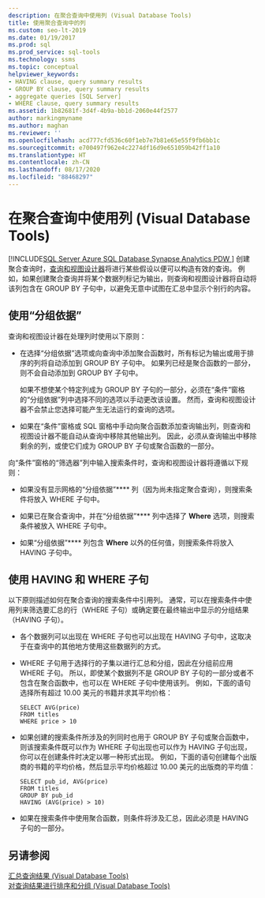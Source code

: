 ```yaml
---
description: 在聚合查询中使用列 (Visual Database Tools)
title: 使用聚合查询中的列
ms.custom: seo-lt-2019
ms.date: 01/19/2017
ms.prod: sql
ms.prod_service: sql-tools
ms.technology: ssms
ms.topic: conceptual
helpviewer_keywords:
- HAVING clause, query summary results
- GROUP BY clause, query summary results
- aggregate queries [SQL Server]
- WHERE clause, query summary results
ms.assetid: 1b82681f-3d4f-4b9a-bb1d-2060e44f2577
author: markingmyname
ms.author: maghan
ms.reviewer: ''
ms.openlocfilehash: acd777cfd536c60f1eb7e7b81e65e55f9fb6bb1c
ms.sourcegitcommit: e700497f962e4c2274df16d9e651059b42ff1a10
ms.translationtype: HT
ms.contentlocale: zh-CN
ms.lasthandoff: 08/17/2020
ms.locfileid: "88468297"
---
```

# <a name="work-with-columns-in-aggregate-queries-visual-database-tools"></a>在聚合查询中使用列 (Visual Database Tools)
[!INCLUDE[SQL Server Azure SQL Database Synapse Analytics PDW ](../../includes/applies-to-version/sql-asdb-asdbmi-asa-pdw.md)]
 创建聚合查询时，[查询和视图设计器](../../ssms/visual-db-tools/query-and-view-designer-tools-visual-database-tools.md)将进行某些假设以便可以构造有效的查询。 例如，如果创建聚合查询并将某个数据列标记为输出，则查询和视图设计器将自动将该列包含在 GROUP BY 子句中，以避免无意中试图在汇总中显示个别行的内容。  
  
## <a name="using-group-by"></a>使用“分组依据”  
查询和视图设计器在处理列时使用以下原则：  
  
-   在选择“分组依据”选项或向查询中添加聚合函数时，所有标记为输出或用于排序的列将自动添加到 GROUP BY 子句中。 如果列已经是聚合函数的一部分，则不会自动添加到 GROUP BY 子句中。  
  
    如果不想使某个特定列成为 GROUP BY 子句的一部分，必须在“条件”窗格的“分组依据”列中选择不同的选项以手动更改该设置。 然而，查询和视图设计器不会禁止您选择可能产生无法运行的查询的选项。  
  
-   如果在“条件”窗格或 SQL 窗格中手动向聚合函数添加查询输出列，则查询和视图设计器不能自动从查询中移除其他输出列。 因此，必须从查询输出中移除剩余的列，或使它们成为 GROUP BY 子句或聚合函数的一部分。  
  
向“条件”窗格的“筛选器”列中输入搜索条件时，查询和视图设计器将遵循以下规则：  
  
-   如果没有显示网格的“分组依据”**** 列（因为尚未指定聚合查询），则搜索条件将放入 WHERE 子句中。  
  
-   如果已在聚合查询中，并在“分组依据”**** 列中选择了 **Where** 选项，则搜索条件被放入 WHERE 子句中。  
  
-   如果“分组依据”**** 列包含 **Where** 以外的任何值，则搜索条件将放入 HAVING 子句中。  
  
## <a name="using-the-having-and-where-clauses"></a>使用 HAVING 和 WHERE 子句  
以下原则描述如何在聚合查询的搜索条件中引用列。 通常，可以在搜索条件中使用列来筛选要汇总的行（WHERE 子句）或确定要在最终输出中显示的分组结果（HAVING 子句）。  
  
-   各个数据列可以出现在 WHERE 子句也可以出现在 HAVING 子句中，这取决于在查询中的其他地方使用这些数据列的方式。  
  
-   WHERE 子句用于选择行的子集以进行汇总和分组，因此在分组前应用 WHERE 子句。 所以，即使某个数据列不是 GROUP BY 子句的一部分或者不包含在聚合函数中，也可以在 WHERE 子句中使用该列。 例如，下面的语句选择所有超过 10.00 美元的书籍并求其平均价格：  
  
    ```  
    SELECT AVG(price)  
    FROM titles  
    WHERE price > 10  
    ```  
  
-   如果创建的搜索条件所涉及的列同时也用于 GROUP BY 子句或聚合函数中，则该搜索条件既可以作为 WHERE 子句出现也可以作为 HAVING 子句出现，你可以在创建条件时决定以哪一种形式出现。 例如，下面的语句创建每个出版商的书籍的平均价格，然后显示平均价格超过 10.00 美元的出版商的平均值：  
  
    ```  
    SELECT pub_id, AVG(price)  
    FROM titles  
    GROUP BY pub_id  
    HAVING (AVG(price) > 10)  
    ```  
  
-   如果在搜索条件中使用聚合函数，则条件将涉及汇总，因此必须是 HAVING 子句的一部分。  
  
## <a name="see-also"></a>另请参阅  
[汇总查询结果 (Visual Database Tools)](../../ssms/visual-db-tools/summarize-query-results-visual-database-tools.md)  
[对查询结果进行排序和分组 (Visual Database Tools)](../../ssms/visual-db-tools/sort-and-group-query-results-visual-database-tools.md)  
  
